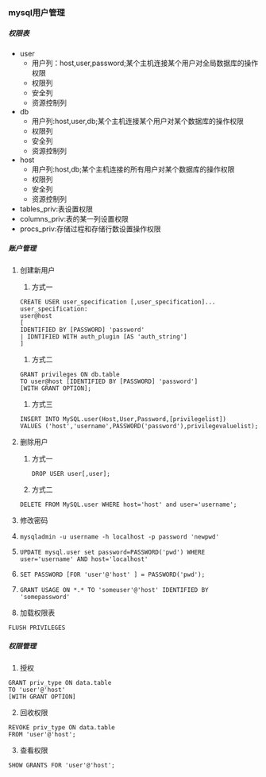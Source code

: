 ### mysql用户管理

##### 权限表

 - user
    - 用户列：host,user,password;某个主机连接某个用户对全局数据库的操作权限
     - 权限列
     - 安全列
     - 资源控制列  
 - db  
    - 用户列:host,user,db;某个主机连接某个用户对某个数据库的操作权限
     - 权限列
     - 安全列
     - 资源控制列
 - host
    - 用户列:host,db;某个主机连接的所有用户对某个数据库的操作权限
     - 权限列
     - 安全列
     - 资源控制列
 - tables_priv:表设置权限
 - columns_priv:表的某一列设置权限
 - procs_priv:存储过程和存储行数设置操作权限


##### 账户管理  


1. 创建新用户  


    1. 方式一  

   ```
   CREATE USER user_specification [,user_specification]...
   user_specification:
   user@host
   [
   IDENTIFIED BY [PASSWORD] 'password'
   | IDNTIFIED WITH auth_plugin [AS 'auth_string']
   ]
   ```


    1. 方式二  

   ```
   GRANT privileges ON db.table
   TO user@host [IDENTIFIED BY [PASSWORD] 'password']
   [WITH GRANT OPTION];
   ```


    1. 方式三  

   ```
   INSERT INTO MySQL.user(Host,User,Password,[privilegelist])
   VALUES ('host','username',PASSWORD('password'),privilegevaluelist);
   ```


2. 删除用户  

   1. 方式一  

      ```
      DROP USER user[,user];
      ```

     2.  方式二  

   ```
   DELETE FROM MySQL.user WHERE host='host' and user='username';
   ```
3. 修改密码

 4. `mysqladmin -u username -h localhost -p password 'newpwd'`
 5. `UPDATE mysql.user set password=PASSWORD('pwd') WHERE user='username' AND host='localhost'`
 6. `SET PASSWORD [FOR 'user'@'host' ] = PASSWORD('pwd');`
 7. `GRANT USAGE ON *.* TO 'someuser'@'host' IDENTIFIED BY 'somepassword'`

8. 加载权限表

 `FLUSH PRIVILEGES`

##### 权限管理

1. 授权

 ```
GRANT priv_type ON data.table
TO 'user'@'host'
[WITH GRANT OPTION]
 ```
2. 回收权限

 ```
REVOKE priv_type ON data.table
FROM 'user'@'host';
 ```
3. 查看权限

 ```
SHOW GRANTS FOR 'user'@'host';
 ```